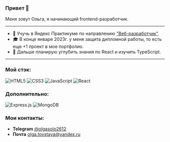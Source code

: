 ### Привет 👋

Меня зовут Ольга, я начинающий frontend-разработчик.

____
- 🌱 Учучь в Яндекс Практикуме по направлению ["Веб-разработчик"](https://practicum.yandex.ru/web/).
- 🎓 В конце январе 2023г. у меня защита дипломной работы, то есть еще +1 проект в мое портфолио.
- 🚀 Дальше планирую углубить знания по React и изучить TypeScript.

____

### Мой стэк:
![HTML5](https://img.shields.io/badge/html5-%23E34F26.svg?style=for-the-badge&logo=html5&logoColor=white)
![CSS3](https://img.shields.io/badge/css3-%231572B6.svg?style=for-the-badge&logo=css3&logoColor=white)
![JavaScript](https://img.shields.io/badge/javascript-%23323330.svg?style=for-the-badge&logo=javascript&logoColor=%23F7DF1E)
![React](https://img.shields.io/badge/react-%2320232a.svg?style=for-the-badge&logo=react&logoColor=%2361DAFB)

### Дополнительно:
![Express.js](https://img.shields.io/badge/express.js-%23404d59.svg?style=for-the-badge&logo=express&logoColor=%2361DAFB)
![MongoDB](https://img.shields.io/badge/MongoDB-%234ea94b.svg?style=for-the-badge&logo=mongodb&logoColor=white)

### Мои контакты:
-  __Telegram__ [@olgasolo2612](https://t.me/olgasolo2612)
-  __Почта__ olga.tovstaya@yandex.ru

<!--
**Olga-Soloveva/Olga-Soloveva** is a ✨ _special_ ✨ repository because its `README.md` (this file) appears on your GitHub profile.

Here are some ideas to get you started:

- 🔭 I’m currently working on ...
- 🌱 I’m currently learning ...
- 👯 I’m looking to collaborate on ...
- 🤔 I’m looking for help with ...
- 💬 Ask me about ...
- 📫 How to reach me: ...
- 😄 Pronouns: ...
- ⚡ Fun fact: ...
-->
